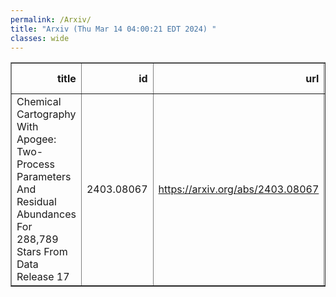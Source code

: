 ```yaml
---
permalink: /Arxiv/
title: "Arxiv (Thu Mar 14 04:00:21 EDT 2024) "
classes: wide
---
```

<table border="1" class="dataframe">
  <thead>
    <tr style="text-align: right;">
      <th>title</th>
      <th>id</th>
      <th>url</th>
      <th>authors</th>
      <th>Local Authors</th>
    </tr>
  </thead>
  <tbody>
    <tr>
      <td>Chemical Cartography With Apogee: Two-Process Parameters And Residual   Abundances For 288,789 Stars From Data Release 17</td>
      <td>2403.08067</td>
      <td><a href="https://arxiv.org/abs/2403.08067" target="_blank">https://arxiv.org/abs/2403.08067</a></td>
      <td>Tawny Sit, David H. Weinberg, Adam Wheeler, Christian R. Hayes, Sten Hasselquist, Thomas Masseron, Jennifer Sobeck</td>
      <td>Adam Wheeler, David Weinberg, Tawny Sit</td>
    </tr>
  </tbody>
</table>